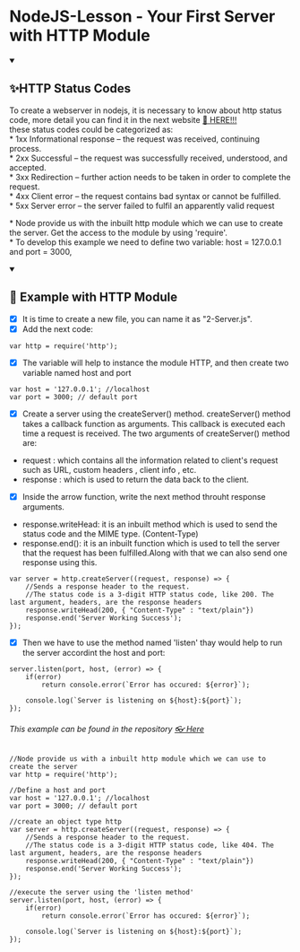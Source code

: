 # NodeJS-Lesson - Your First Server with HTTP Module

<details open="">
  <summary><h2>✨HTTP Status Codes</h2></summary>
    <p dir="auto">
        To create a webserver in nodejs, it is necessary to know about http status code, more detail you can find it in the next website <a href="https://en.wikipedia.org/wiki/List_of_HTTP_status_codes">🔗 HERE!!!</a>
        <br>
        these status codes could be categorized as:
        <br>
              * 1xx Informational response – the request was received, continuing process.
        <br>
              * 2xx Successful –             the request was successfully received, understood, and accepted.
        <br>
              * 3xx Redirection –            further action needs to be taken in order to complete the request.
        <br>
              * 4xx Client error –           the request contains bad syntax or cannot be fulfilled.
        <br>
              * 5xx Server error –           the server failed to fulfil an apparently valid request
    </p>
    <p>
        * Node provide us with the inbuilt http module which we can use to create the server. Get the access to the module by using 'require'.
        <br>
        * To develop this example we need to define two variable: host = 127.0.0.1 and port = 3000,  
    </p>
</details>

<details open="">
  <summary><h2>💪 Example with HTTP Module</h2></summary>
  <p dir="auto">
    
- [x] It is time to create a new file, you can name it as "2-Server.js".
- [x] Add the next code:
```
var http = require('http');
```
- [x] The variable will help to instance the module HTTP, and then create two variable named host and port
```
var host = '127.0.0.1'; //localhost
var port = 3000; // default port
```
- [x] Create a server using the createServer() method. createServer() method takes a callback function as arguments. This callback is executed each time a request is received. The two arguments of createServer() method are:
- request : which contains all the information related to client's request such as URL, custom headers , client info , etc.
- response : which is used to return the data back to the client.
- [x] Inside the arrow function, write the next method throuht response arguments.
- response.writeHead: it is an inbuilt method which is used to send the status code and the MIME type. (Content-Type)
- response.end(): it is an inbuilt function which is used to tell the server that the request has been fulfilled.Along with that we can also send one response using this.
```
var server = http.createServer((request, response) => {
    //Sends a response header to the request. 
    //The status code is a 3-digit HTTP status code, like 200. The last argument, headers, are the response headers
    response.writeHead(200, { "Content-Type" : "text/plain"})
    response.end('Server Working Success');
});
```
- [x] Then we have to use the method named 'listen' thay would help to run the server accordint the host and port:
```
server.listen(port, host, (error) => {
    if(error)   
        return console.error(`Error has occured: ${error}`);

    console.log(`Server is listening on ${host}:${port}`);
});
```
  
  ###### This example can be found in the repository <a href="https://github.com/EdwinCruz13/NodeJS-Lesson/blob/main/Day%202/2-Server.js">👓 Here</a>
</details>

```
//Node provide us with a inbuilt http module which we can use to create the server
var http = require('http');

//Define a host and port
var host = '127.0.0.1'; //localhost
var port = 3000; // default port

//create an object type http
var server = http.createServer((request, response) => {
    //Sends a response header to the request. 
    //The status code is a 3-digit HTTP status code, like 404. The last argument, headers, are the response headers
    response.writeHead(200, { "Content-Type" : "text/plain"})
    response.end('Server Working Success');
});

//execute the server using the 'listen method'
server.listen(port, host, (error) => {
    if(error)   
        return console.error(`Error has occured: ${error}`);

    console.log(`Server is listening on ${host}:${port}`);
});
```
